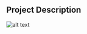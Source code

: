 ## Project Description

![alt text](https://github.com/learning-zone/Bootstrap-CSS/blob/master/assets/startbootstrap-grayscale-1.0.3.png "startbootstrap-grayscale-1.0.3")
